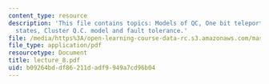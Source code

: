 ```yaml
---
content_type: resource
description: 'This file contains topics: Models of QC, One bit teleportation, Cluster
  states, Cluster Q.C. model and fault tolerance.'
file: /media/https%3A/open-learning-course-data-rc.s3.amazonaws.com/mas-865j-quantum-information-science-spring-2006/b09264bddf86211dadf9949a7cd96b04_lecture_8.pdf
file_type: application/pdf
resourcetype: Document
title: lecture_8.pdf
uid: b09264bd-df86-211d-adf9-949a7cd96b04
---
```

